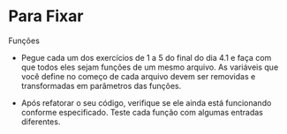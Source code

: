 # Para Fixar

Funções

*  Pegue cada um dos exercícios de 1 a 5 do final do dia 4.1 e faça com que todos eles sejam funções de um mesmo arquivo. As variáveis que você define no começo de cada arquivo devem ser removidas e transformadas em parâmetros das funções.

* Após refatorar o seu código, verifique se ele ainda está funcionando conforme especificado. Teste cada função com algumas entradas diferentes.